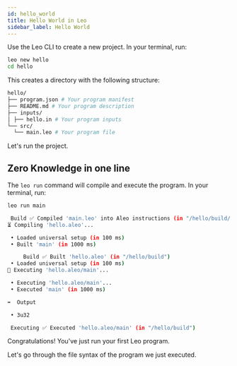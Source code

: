 ```yaml
---
id: hello_world
title: Hello World in Leo
sidebar_label: Hello World
---
```


Use the Leo CLI to create a new project.
In your terminal, run:
```bash
leo new hello
cd hello
```

This creates a directory with the following structure:

```bash
hello/
├── program.json # Your program manifest
├── README.md # Your program description
├── inputs/ 
│ ├── hello.in # Your program inputs
└── src/    
  └── main.leo # Your program file
```

Let's run the project.

## Zero Knowledge in one line

The `leo run` command will compile and execute the program.
In your terminal, run:
```bash
leo run main
```

```bash title="console output:"
 Build ✅ Compiled 'main.leo' into Aleo instructions (in "/hello/build/main.aleo")
⏳ Compiling 'hello.aleo'...

 • Loaded universal setup (in 100 ms)
 • Built 'main' (in 1000 ms)

     Build ✅ Built 'hello.aleo' (in "/hello/build")
 • Loaded universal setup (in 100 ms)
🚀 Executing 'hello.aleo/main'...

 • Executing 'hello.aleo/main'...
 • Executed 'main' (in 1000 ms)

➡️  Output

 • 3u32

 Executing ✅ Executed 'hello.aleo/main' (in "/hello/build")
```

Congratulations! You've just run your first Leo program.

Let's go through the file syntax of the program we just executed.